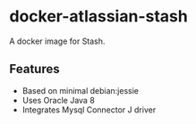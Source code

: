 # docker-atlassian-stash

A docker image for Stash.

## Features

* Based on minimal debian:jessie 
* Uses Oracle Java 8 
* Integrates Mysql Connector J driver

